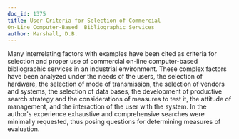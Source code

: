 ```yaml
---
doc_id: 1375
title: User Criteria for Selection of Commercial
On-Line Computer-Based  Bibliographic Services
author: Marshall, D.B.
---
```


Many interrelating factors with examples have been cited as criteria for 
selection and proper use of commercial on-line computer-based bibliographic 
services in an industrial environment.  These complex factors have been analyzed
under the needs of the users, the selection of hardware, the selection of mode 
of transmission, the selection of vendors and systems, the selection of data 
bases, the development of productive search strategy and the considerations of
measures to test it, the attitude of management, and the interaction of the
user with the system.  In the author's experience exhaustive and comprehensive
searches were minimally requested, thus posing questions for determining 
measures of evaluation.